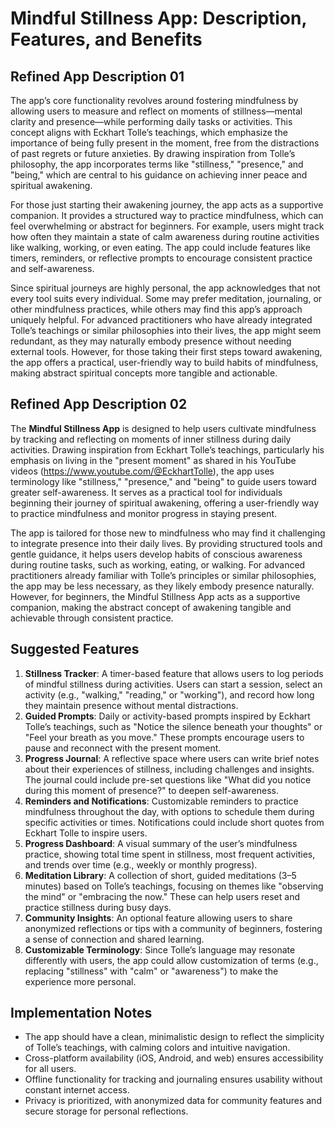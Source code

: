 # Mindful Stillness App: Description, Features, and Benefits

## Refined App Description 01
The app’s core functionality revolves around fostering mindfulness by allowing users to measure and reflect on moments of stillness—mental clarity and presence—while performing daily tasks or activities. This concept aligns with Eckhart Tolle’s teachings, which emphasize the importance of being fully present in the moment, free from the distractions of past regrets or future anxieties. By drawing inspiration from Tolle’s philosophy, the app incorporates terms like "stillness," "presence," and "being," which are central to his guidance on achieving inner peace and spiritual awakening.

For those just starting their awakening journey, the app acts as a supportive companion. It provides a structured way to practice mindfulness, which can feel overwhelming or abstract for beginners. For example, users might track how often they maintain a state of calm awareness during routine activities like walking, working, or even eating. The app could include features like timers, reminders, or reflective prompts to encourage consistent practice and self-awareness.

Since spiritual journeys are highly personal, the app acknowledges that not every tool suits every individual. Some may prefer meditation, journaling, or other mindfulness practices, while others may find this app’s approach uniquely helpful. For advanced practitioners who have already integrated Tolle’s teachings or similar philosophies into their lives, the app might seem redundant, as they may naturally embody presence without needing external tools. However, for those taking their first steps toward awakening, the app offers a practical, user-friendly way to build habits of mindfulness, making abstract spiritual concepts more tangible and actionable.


## Refined App Description 02
The **Mindful Stillness App** is designed to help users cultivate mindfulness by tracking and reflecting on moments of inner stillness during daily activities. Drawing inspiration from Eckhart Tolle’s teachings, particularly his emphasis on living in the "present moment" as shared in his YouTube videos (https://www.youtube.com/@EckhartTolle), the app uses terminology like "stillness," "presence," and "being" to guide users toward greater self-awareness. It serves as a practical tool for individuals beginning their journey of spiritual awakening, offering a user-friendly way to practice mindfulness and monitor progress in staying present.

The app is tailored for those new to mindfulness who may find it challenging to integrate presence into their daily lives. By providing structured tools and gentle guidance, it helps users develop habits of conscious awareness during routine tasks, such as working, eating, or walking. For advanced practitioners already familiar with Tolle’s principles or similar philosophies, the app may be less necessary, as they likely embody presence naturally. However, for beginners, the Mindful Stillness App acts as a supportive companion, making the abstract concept of awakening tangible and achievable through consistent practice.

## Suggested Features
1. **Stillness Tracker**: A timer-based feature that allows users to log periods of mindful stillness during activities. Users can start a session, select an activity (e.g., "walking," "reading," or "working"), and record how long they maintain presence without mental distractions.
2. **Guided Prompts**: Daily or activity-based prompts inspired by Eckhart Tolle’s teachings, such as "Notice the silence beneath your thoughts" or "Feel your breath as you move." These prompts encourage users to pause and reconnect with the present moment.
3. **Progress Journal**: A reflective space where users can write brief notes about their experiences of stillness, including challenges and insights. The journal could include pre-set questions like "What did you notice during this moment of presence?" to deepen self-awareness.
4. **Reminders and Notifications**: Customizable reminders to practice mindfulness throughout the day, with options to schedule them during specific activities or times. Notifications could include short quotes from Eckhart Tolle to inspire users.
5. **Progress Dashboard**: A visual summary of the user’s mindfulness practice, showing total time spent in stillness, most frequent activities, and trends over time (e.g., weekly or monthly progress).
6. **Meditation Library**: A collection of short, guided meditations (3–5 minutes) based on Tolle’s teachings, focusing on themes like "observing the mind" or "embracing the now." These can help users reset and practice stillness during busy days.
7. **Community Insights**: An optional feature allowing users to share anonymized reflections or tips with a community of beginners, fostering a sense of connection and shared learning.
8. **Customizable Terminology**: Since Tolle’s language may resonate differently with users, the app could allow customization of terms (e.g., replacing "stillness" with "calm" or "awareness") to make the experience more personal.


## Implementation Notes
- The app should have a clean, minimalistic design to reflect the simplicity of Tolle’s teachings, with calming colors and intuitive navigation.
- Cross-platform availability (iOS, Android, and web) ensures accessibility for all users.
- Offline functionality for tracking and journaling ensures usability without constant internet access.
- Privacy is prioritized, with anonymized data for community features and secure storage for personal reflections.